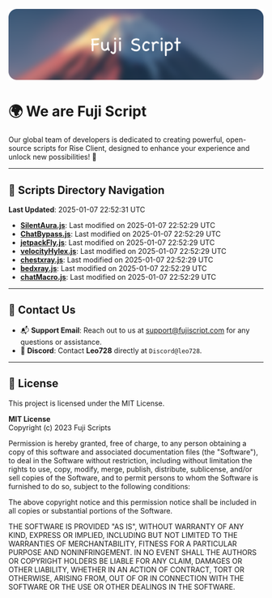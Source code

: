![Banner](.github/b.webp)

# 🌍 **We are Fuji Script**

Our global team of developers is dedicated to creating powerful, open-source scripts for Rise Client, designed to enhance your experience and unlock new possibilities! 🌟

---
<!-- SCRIPTS_NAVIGATION_START -->
## 📂 **Scripts Directory Navigation**

**Last Updated**: 2025-01-07 22:52:31 UTC

- **[SilentAura.js](scripts/SilentAura.js)**: Last modified on 2025-01-07 22:52:29 UTC
- **[ChatBypass.js](scripts/ChatBypass.js)**: Last modified on 2025-01-07 22:52:29 UTC
- **[jetpackFly.js](scripts/jetpackFly.js)**: Last modified on 2025-01-07 22:52:29 UTC
- **[velocityHylex.js](scripts/velocityHylex.js)**: Last modified on 2025-01-07 22:52:29 UTC
- **[chestxray.js](scripts/chestxray.js)**: Last modified on 2025-01-07 22:52:29 UTC
- **[bedxray.js](scripts/bedxray.js)**: Last modified on 2025-01-07 22:52:29 UTC
- **[chatMacro.js](scripts/chatMacro.js)**: Last modified on 2025-01-07 22:52:29 UTC

<!-- SCRIPTS_NAVIGATION_END -->

---

## 💬 **Contact Us**  
- 📬 **Support Email**: Reach out to us at [support@fujiscript.com](mailto:support@fujiscript.com) for any questions or assistance.  
- 💬 **Discord**: Contact **Leo728** directly at `Discord@leo728`.

---

## 📜 **License**

This project is licensed under the MIT License.  

**MIT License**  
Copyright (c) 2023 Fuji Scripts  

Permission is hereby granted, free of charge, to any person obtaining a copy of this software and associated documentation files (the "Software"), to deal in the Software without restriction, including without limitation the rights to use, copy, modify, merge, publish, distribute, sublicense, and/or sell copies of the Software, and to permit persons to whom the Software is furnished to do so, subject to the following conditions:  

The above copyright notice and this permission notice shall be included in all copies or substantial portions of the Software.  

THE SOFTWARE IS PROVIDED "AS IS", WITHOUT WARRANTY OF ANY KIND, EXPRESS OR IMPLIED, INCLUDING BUT NOT LIMITED TO THE WARRANTIES OF MERCHANTABILITY, FITNESS FOR A PARTICULAR PURPOSE AND NONINFRINGEMENT. IN NO EVENT SHALL THE AUTHORS OR COPYRIGHT HOLDERS BE LIABLE FOR ANY CLAIM, DAMAGES OR OTHER LIABILITY, WHETHER IN AN ACTION OF CONTRACT, TORT OR OTHERWISE, ARISING FROM, OUT OF OR IN CONNECTION WITH THE SOFTWARE OR THE USE OR OTHER DEALINGS IN THE SOFTWARE.  
